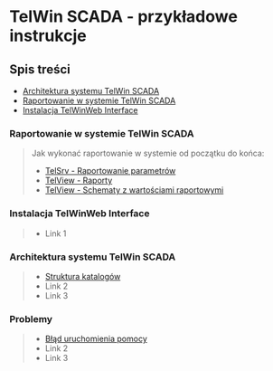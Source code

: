 # TelWin SCADA - przykładowe instrukcje
## Spis treści
- [Architektura systemu TelWin SCADA](README.md#architektura-systemu-telwin-scada)
- [Raportowanie w systemie TelWin SCADA](README.md#raportowanie-w-systemie-telwin-scada)
- [Instalacja TelWinWeb Interface](README.md#instalacja-telwinweb-interface)

### Raportowanie w systemie TelWin SCADA
> Jak wykonać raportowanie w systemie od początku do końca:
> - [TelSrv - Raportowanie parametrów](/TelSrv/TelSrv-Raportowanie-parametrów.md) 
> - [TelView - Raporty](/TelView/TelView-Raporty.md) 
> - [TelView - Schematy z wartościami raportowymi](/TelView/TelView-Schematy-z-wartościami-raportowymi.md) 

### Instalacja TelWinWeb Interface
> - Link 1

### Architektura systemu TelWin SCADA
> - [Struktura katalogów](/Architektura/Struktura-katalogów.md) 
> - Link 2
> - Link 3

### Problemy
> - [Błąd uruchomienia pomocy](Problemy-i-rozwiązania.md#blad-uruchomienia-pomocy) 
> - Link 2
> - Link 3
